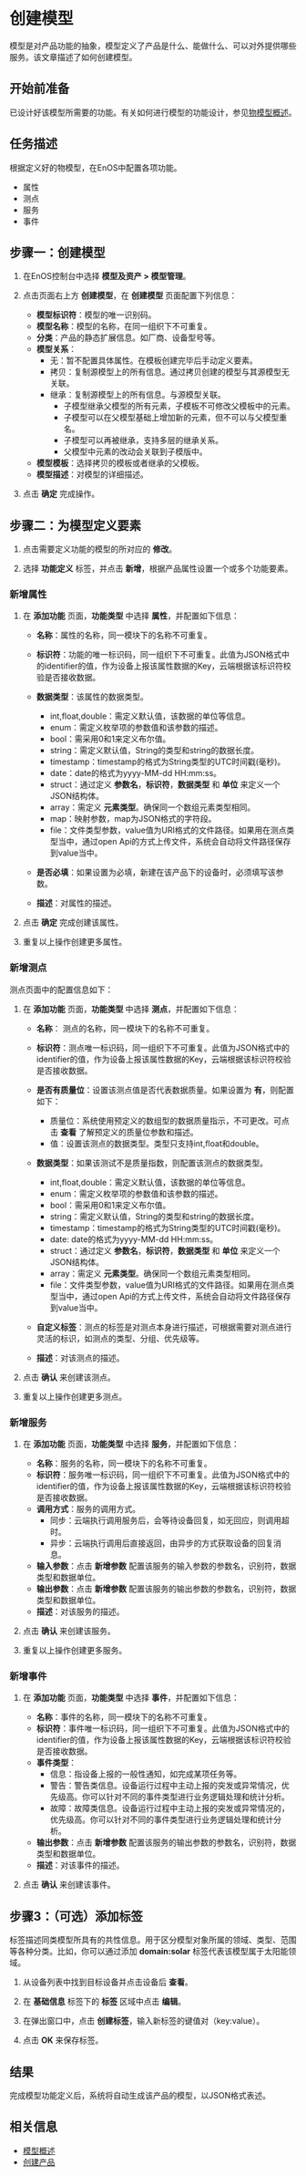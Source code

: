 # 创建模型

模型是对产品功能的抽象，模型定义了产品是什么、能做什么、可以对外提供哪些服务。该文章描述了如何创建模型。

## 开始前准备<beforestart>
已设计好该模型所需要的功能。有关如何进行模型的功能设计，参见[物模型概述](model_overview)。

## 任务描述<description>

根据定义好的物模型，在EnOS中配置各项功能。
- 属性
- 测点
- 服务
- 事件

## 步骤一：创建模型<createmodel>

1. 在EnOS控制台中选择 **模型及资产 > 模型管理**。

2. 点击页面右上方 **创建模型**，在 **创建模型** 页面配置下列信息：

   - **模型标识符**：模型的唯一识别码。
   - **模型名称**：模型的名称，在同一组织下不可重复。
   - **分类**：产品的静态扩展信息。如厂商、设备型号等。
   - **模型关系**：
     - 无：暂不配置具体属性。在模板创建完毕后手动定义要素。
     - 拷贝：复制源模型上的所有信息。通过拷贝创建的模型与其源模型无关联。
     - 继承：复制源模型上的所有信息。与源模型关联。    
       - 子模型继承父模型的所有元素，子模板不可修改父模板中的元素。
       - 子模型可以在父模型基础上增加新的元素，但不可以与父模型重名。
       - 子模型可以再被继承，支持多层的继承关系。
       - 父模型中元素的改动会关联到子模版中。
   - **模型模板**：选择拷贝的模板或者继承的父模板。
   - **模型描述**：对模型的详细描述。

3. 点击 **确定** 完成操作。

## 步骤二：为模型定义要素<defineelements>

1. 点击需要定义功能的模型的所对应的 **修改**。

2. 选择 **功能定义** 标签，并点击 **新增**，根据产品属性设置一个或多个功能要素。

### 新增属性<attributes>

1. 在 **添加功能** 页面，**功能类型** 中选择 **属性**，并配置如下信息：

   - **名称**：属性的名称，同一模块下的名称不可重复。
   - **标识符**：功能的唯一标识码，同一组织下不可重复。此值为JSON格式中的identifier的值，作为设备上报该属性数据的Key，云端根据该标识符校验是否接收数据。
   - **数据类型**：该属性的数据类型。

     + int,float,double：需定义默认值，该数据的单位等信息。
     + enum：需定义枚举项的参数值和该参数的描述。
     + bool：需采用0和1来定义布尔值。
     + string：需定义默认值，String的类型和string的数据长度。
     + timestamp：timestamp的格式为String类型的UTC时间戳(毫秒)。
     + date：date的格式为yyyy-MM-dd HH:mm:ss。
     + struct：通过定义 **参数名**，**标识符**，**数据类型** 和 **单位** 来定义一个JSON结构体。
     + array：需定义 **元素类型**。确保同一个数组元素类型相同。
     + map：映射参数，map为JSON格式的字符段。
     + file：文件类型参数，value值为URI格式的文件路径。如果用在测点类型当中，通过open Api的方式上传文件，系统会自动将文件路径保存到value当中。

   - **是否必填**：如果设置为必填，新建在该产品下的设备时，必须填写该参数。
   - **描述**：对属性的描述。

2. 点击 **确定** 完成创建该属性。

3. 重复以上操作创建更多属性。

### 新增测点<measurepoints>

测点页面中的配置信息如下：
1. 在 **添加功能** 页面，**功能类型** 中选择 **测点**，并配置如下信息：

   - **名称**： 测点的名称，同一模块下的名称不可重复。
   - **标识符**：测点唯一标识码，同一组织下不可重复。此值为JSON格式中的identifier的值，作为设备上报该属性数据的Key，云端根据该标识符校验是否接收数据。
   - **是否有质量位**：设置该测点值是否代表数据质量。如果设置为 **有**，则配置如下：

     + 质量位：系统使用预定义的数组型的数据质量指示，不可更改。可点击 **查看** 了解预定义的质量位参数和描述。
     + 值：设置该测点的数据类型。类型只支持int,float和double。

   - **数据类型**：如果该测试不是质量指数，则配置该测点的数据类型。
     + int,float,double：需定义默认值，该数据的单位等信息。
     + enum：需定义枚举项的参数值和该参数的描述。
     + bool：需采用0和1来定义布尔值。
     + string：需定义默认值，String的类型和string的数据长度。
     + timestamp：timestamp的格式为String类型的UTC时间戳(毫秒)。
     + date: date的格式为yyyy-MM-dd HH:mm:ss。
     + struct：通过定义 **参数名**，**标识符**，**数据类型** 和 **单位** 来定义一个JSON结构体。
     + array：需定义 **元素类型**。确保同一个数组元素类型相同。
     + file：文件类型参数，value值为URI格式的文件路径。如果用在测点类型当中，通过open Api的方式上传文件，系统会自动将文件路径保存到value当中。

   - **自定义标签**：测点的标签是对测点本身进行描述，可根据需要对测点进行灵活的标识，如测点的类型、分组、优先级等。
   - **描述**：对该测点的描述。

2. 点击 **确认** 来创建该测点。

3. 重复以上操作创建更多测点。

### 新增服务<services>

1. 在 **添加功能** 页面，**功能类型** 中选择 **服务**，并配置如下信息：

   - **名称**：服务的名称，同一模块下的名称不可重复。
   - **标识符**：服务唯一标识码，同一组织下不可重复。此值为JSON格式中的identifier的值，作为设备上报该属性数据的Key，云端根据该标识符校验是否接收数据。
   - **调用方式**：服务的调用方式。
     + 同步：云端执行调用服务后，会等待设备回复，如无回应，则调用超时。
     + 异步：云端执行调用后直接返回，由异步的方式获取设备的回复消息。
   - **输入参数**：点击 **新增参数** 配置该服务的输入参数的参数名，识别符，数据类型和数据单位。
   - **输出参数**：点击 **新增参数** 配置该服务的输出参数的参数名，识别符，数据类型和数据单位。
   - **描述**：对该服务的描述。

2. 点击 **确认** 来创建该服务。

3. 重复以上操作创建更多服务。

### 新增事件<events>

1. 在 **添加功能** 页面，**功能类型** 中选择 **事件**，并配置如下信息：

   - **名称**：事件的名称，同一模块下的名称不可重复。
   - **标识符**：事件唯一标识码，同一组织下不可重复。此值为JSON格式中的identifier的值，作为设备上报该属性数据的Key，云端根据该标识符校验是否接收数据。
   - **事件类型**：
     + 信息：指设备上报的一般性通知，如完成某项任务等。
     + 警告：警告类信息。设备运行过程中主动上报的突发或异常情况，优先级高。你可以针对不同的事件类型进行业务逻辑处理和统计分析。
     + 故障：故障类信息。设备运行过程中主动上报的突发或异常情况的，优先级高。你可以针对不同的事件类型进行业务逻辑处理和统计分析。
   - **输出参数**：点击 **新增参数**  配置该服务的输出参数的参数名，识别符，数据类型和数据单位。
   - **描述**：对该事件的描述。

2. 点击 **确认** 来创建该事件。

## 步骤3：（可选）添加标签<addtags>

标签描述同类模型所具有的共性信息。用于区分模型对象所属的领域、类型、范围等各种分类。比如，你可以通过添加 **domain:solar** 标签代表该模型属于太阳能领域。

1. 从设备列表中找到目标设备并点击设备后 **查看**。

2. 在 **基础信息** 标签下的 **标签** 区域中点击 **编辑**。

3. 在弹出窗口中，点击 **创建标签**，输入新标签的键值对（key:value）。

4. 点击 **OK** 来保存标签。


## 结果<result>

完成模型功能定义后，系统将自动生成该产品的模型，以JSON格式表述。

## 相关信息<relatedinformation>

- [模型概述](model_overview)
- [创建产品](../cloud/creating_product)
